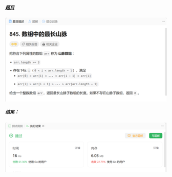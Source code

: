 ##### [题目](https://leetcode.cn/problems/longest-mountain-in-array/)
![pic](img.png)
##### 结果：
![pic](result.png)